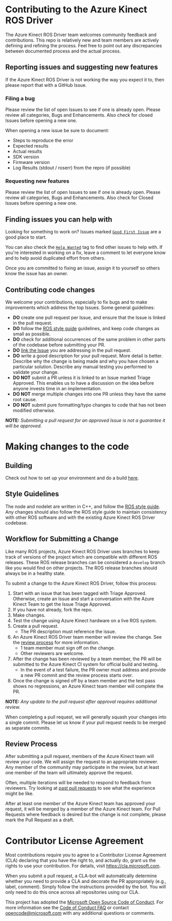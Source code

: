 # Contributing to the Azure Kinect ROS Driver

The Azure Kinect ROS Driver team welcomes community feedback and contributions. This repo
is relatively new and team members are actively defining and refining the process. Feel free to point out any 
discrepancies between documented process and the actual process.

## Reporting issues and suggesting new features

If the Azure Kinect ROS Driver is not working the way you expect it to, then please report that with a GitHub Issue.

### Filing a bug

Please review the list of open Issues to see if one is already open. Please review all categories, Bugs and 
Enhancements. Also check for closed Issues before opening a new one.

When opening a new issue be sure to document:

* Steps to reproduce the error
* Expected results
* Actual results
* SDK version
* Firmware version
* Log Results (stdout / roserr) from the repro (if possible)

### Requesting new features

Please review the list of open Issues to see if one is already open. Please review all categories, Bugs and 
Enhancements. Also check for Closed Issues before opening a new one.

## Finding issues you can help with

Looking for something to work on? Issues marked [``Good First Issue``](https://github.com/microsoft/Azure_Kinect_ROS-Driver/labels/good%20first%20issue) 
are a good place to start.

You can also check the [``Help Wanted``](https://github.com/microsoft/Azure_Kinect_ROS-Driver/labels/help%20wanted) tag to 
find other issues to help with. If you're interested in working on a fix, leave a comment to let everyone know and to help 
avoid duplicated effort from others.

Once you are committed to fixing an issue, assign it to yourself so others know the issue has an owner.

## Contributing code changes

We welcome your contributions, especially to fix bugs and to make improvements which address the top Issues. Some general 
guidelines:

* **DO** create one pull request per Issue, and ensure that the Issue is linked in the pull request.
* **DO** follow the [ROS style guide](http://wiki.ros.org/CppStyleGuide) guidelines, and keep code changes as small as possible.
* **DO** check for additional occurrences of the same problem in other parts of the codebase before submitting your PR.
* **DO** [link the Issue](https://github.com/blog/957-introducing-issue-mentions) you are addressing in the pull request.
* **DO** write a good description for your pull request. More detail is better. Describe why the change is being made and 
why you have chosen a particular solution. Describe any manual testing you performed to validate your change.
* **DO NOT** submit a PR unless it is linked to an Issue marked Triage Approved. This enables us to have a discussion on 
the idea before anyone invests time in an implementation.
* **DO NOT** merge multiple changes into one PR unless they have the same root cause.
* **DO NOT** submit pure formatting/typo changes to code that has not been modified otherwise.

**NOTE:** *Submitting a pull request for an approved Issue is not a guarantee it will be approved.*

# Making changes to the code

## Building
Check out how to set up your environment and do a build [here](docs/building.md).

## Style Guidelines
The node and nodelet are written in C++, and follow the [ROS style guide](http://wiki.ros.org/CppStyleGuide). Any changes should also follow the ROS style guide to maintain consistency with other ROS software and with the existing Azure Kinect ROS Driver codebase.

## Workflow for Submitting a Change

Like many ROS projects, Azure Kinect ROS Driver uses branches to keep track of versions of the project which are compatible with different ROS releases. These ROS release branches can be considered a `develop` branch like you would find on other projects. The ROS release branches should always be in a healthy state.

To submit a change to the Azure Kinect ROS Driver, follow this process:

1) Start with an issue that has been tagged with Triage Approved. Otherwise, create an Issue and
start a conversation with the Azure Kinect Team to get the Issue Triage Approved.
1) If you have not already, fork the repo.
1) Make changes.
1) Test the change using Azure Kinect hardware on a live ROS system.
1) Create a pull request.
   * The PR description must reference the issue.
1) An Azure Kinect ROS Driver team member will review the change. See the [review process](#review-process) for more information.
   * 1 team member must sign off on the change.
   * Other reviewers are welcome.
1) After the change has been reviewed by a team member, the PR will be submitted to the Azure Kinect CI system for official build and testing.
   * In the event of a test failure, the PR owner must address and provide a new PR commit and the review process starts over.
1) Once the change is signed off by a team member and the test pass shows no regressions, an Azure Kinect team member will complete the PR.

**NOTE:** *Any update to the pull request after approval requires additional review.*

When completing a pull request, we will generally squash your changes into a single commit. Please
let us know if your pull request needs to be merged as separate commits.

## Review Process
After submitting a pull request, members of the Azure Kinect team will review your code. We will
assign the request to an appropriate reviewer. Any member of the community may
participate in the review, but at least one member of the team will ultimately approve
the request.

Often, multiple iterations will be needed to respond to feedback from reviewers. Try looking at
[past pull requests](https://github.com/Microsoft/Azure-Kinect-Sensor-SDK/pulls?q=is%3Apr+is%3Aclosed) to see what the 
experience might be like.

After at least one member of the Azure Kinect team has approved your request, it will be merged by a member of the Azure
Kinect team. For Pull Requests where feedback is desired but the change is not complete, please mark the Pull Request
as a draft.

# Contributor License Agreement
Most contributions require you to agree to a Contributor License Agreement (CLA) declaring that you have
the right to, and actually do, grant us the rights to use your contribution. For details, visit https://cla.microsoft.com.

When you submit a pull request, a CLA-bot will automatically determine whether
you need to provide a CLA and decorate the PR appropriately (e.g., label,
comment). Simply follow the instructions provided by the bot. You will only
need to do this once across all repositories using our CLA.

This project has adopted the [Microsoft Open Source Code of Conduct](https://opensource.microsoft.com/codeofconduct/). 
For more information see the [Code of Conduct FAQ](https://opensource.microsoft.com/codeofconduct/faq/) or contact 
[opencode@microsoft.com](mailto:opencode@microsoft.com) with any additional questions or comments.